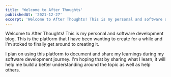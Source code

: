 ```yaml
---
title: 'Welcome to After Thoughts'
publishedAt: '2021-12-27'
excerpt: 'Welcome to After Thoughts! This is my personal and software development blog.'
---
```


Welcome to After Thoughts! This is my personal and software development blog. This is the platform that I have been wanting to create for a while and I'm stoked to finally get around to creating it.

I plan on using this platform to document and share my learnings during my software development journey. I'm hoping that by sharing what I learn, it will help me build a better understanding around the topic as well as help others.
